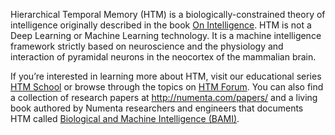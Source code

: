 ---
---

[bami]:   https://numenta.com/biological-and-machine-intelligence/
[book]:   /papers-videos-and-more/resources/on-intelligence/
[forum]:  https://discourse.numenta.org/categories
[school]: /htm-school/

Hierarchical Temporal Memory (HTM) is a biologically-constrained theory of
intelligence originally described in the book [On Intelligence][book].
HTM is not a Deep Learning or Machine Learning technology. It is a machine
intelligence framework strictly based on neuroscience and the physiology and
interaction of pyramidal neurons in the neocortex of the mammalian brain.

If you’re interested in learning more about HTM, visit our
educational series [HTM School][school] or browse through the topics
on [HTM Forum][forum]. You can also find a collection of research papers at
http://numenta.com/papers/ and a living book authored by Numenta researchers and
engineers that documents HTM
called [Biological and Machine Intelligence (BAMI)][bami].

